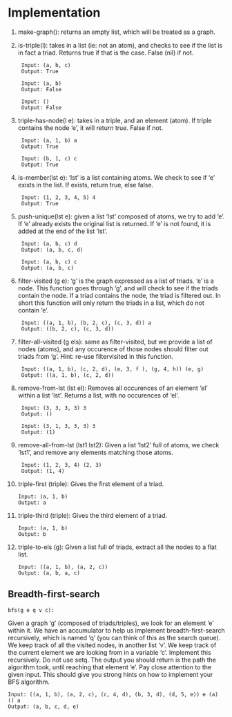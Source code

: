 # Implementation

1. make-graph(): returns an empty list, which will be treated as a graph.

2. is-triple(l): takes in a list (ie: not an atom), and checks to see if the list is in fact a
triad. Returns true if that is the case. False (nil) if not.

        Input: (a, b, c)
        Output: True

        Input: (a, b)
        Output: False

        Input: ()
        Output: False

3. triple-has-node(l e): takes in a triple, and an element (atom). If triple contains the
node ‘e’, it will return true. False if not.

        Input: (a, 1, b) a
        Output: True

        Input: (b, 1, c) c
        Output: True

4. is-member(lst e): ‘lst’ is a list containing atoms. We check to see if ‘e’ exists in the
list. If exists, return true, else false.

        Input: (1, 2, 3, 4, 5) 4
        Output: True

6. push-unique(lst e): given a list ‘lst’ composed of atoms, we try to add ‘e’. If ‘e’ already
exists the original list is returned. If ‘e’ is not found, it is added at the end of the list
‘lst’.

        Input: (a, b, c) d
        Output: (a, b, c, d)

        Input: (a, b, c) c
        Output: (a, b, c)

6. filter-visited (g e): ‘g’ is the graph expressed as a list of triads. ‘e’ is a node. This
function goes through ‘g’, and will check to see if the triads contain the node. If a
triad contains the node, the triad is filtered out. In short this function will only return
the triads in a list, which do not contain ‘e’.

        Input: ((a, 1, b), (b, 2, c), (c, 3, d)) a
        Output: ((b, 2, c), (c, 3, d))

7. filter-all-visited (g els): same as filter-visited, but we provide a list of nodes (atoms),
and any occurence of those nodes should filter out triads from ‘g’. Hint: re-use filtervisited in this function.

        Input: ((a, 1, b), (c, 2, d), (e, 3, f ), (g, 4, h)) (e, g)
        Output: ((a, 1, b), (c, 2, d))

8. remove-from-lst (lst el): Removes all occurences of an element ‘el’ within a list ‘lst’.
Returns a list, with no occurences of ‘el’.

        Input: (3, 3, 3, 3) 3
        Output: ()

        Input: (3, 1, 3, 3, 3) 3
        Output: (1)

9. remove-all-from-lst (lst1 lst2): Given a list ‘lst2’ full of atoms, we check ‘lst1’, and
remove any elements matching those atoms.

        Input: (1, 2, 3, 4) (2, 3)
        Output: (1, 4)

10. triple-first (triple): Gives the first element of a triad.

        Input: (a, 1, b)
        Output: a

11. triple-third (triple): Gives the third element of a triad.

        Input: (a, 1, b)
        Output: b

12. triple-to-els (g): Given a list full of triads, extract all the nodes to a flat list.

        Input: ((a, 1, b), (a, 2, c))
        Output: (a, b, a, c)

## Breadth-first-search

    bfs(g e q v c):

Given a graph ‘g’ (composed of triads/triples), we look for an element
‘e’ within it. We have an accumulator to help us implement breadth-first-search recursively, which is named ‘q’ (you can think of this as the search queue). We keep track
of all the visited nodes, in another list ‘v’. We keep track of the current element we
are looking from in a variable ‘c’. Implement this recursively. Do not use setq. The
output you should return is the path the algorithm took, until reaching that element
‘e’. Pay close attention to the given input. This should give you strong hints on how
to implement your BFS algorithm.

    Input: ((a, 1, b), (a, 2, c), (c, 4, d), (b, 3, d), (d, 5, e)) e (a) () a
    Output: (a, b, c, d, e)

